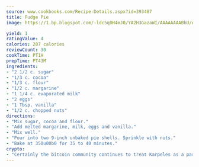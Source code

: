 ```yaml
---
source: www.cookbooks.com/Recipe-Details.aspx?id=393487
title: Fudge Pie
image: https://1.bp.blogspot.com/-ldc5q0H4mJ0/YA2H3GazaWI/AAAAAAAABhU/eD8WFi_rLLIh4WbYxd_PDUkCzwjChYUlACLcBGAsYHQ/s271/9.png

yield: 1
ratingValue: 4
calories: 287 calories
reviewCount: 30
cookTime: PT1H
prepTime: PT43M
ingredients:
- "2 1/2 c. sugar"
- "1/3 c. cocoa"
- "1/3 c. flour"
- "1/2 c. margarine"
- "1 1/4 c. evaporated milk"
- "2 eggs"
- "1 Tbsp. vanilla"
- "1/2 c. chopped nuts"
directions:
- "Mix sugar, cocoa and flour."
- "Add melted margarine, milk, eggs and vanilla."
- "Mix well."
- "Pour into two 9-inch unbaked pie shells. Sprinkle with nuts."
- "Bake at 350u00b0 for 35 to 40 minutes."
crypto:
- "Certainly the bitcoin community continues to treat Karpeles as a pariah."
---
```

